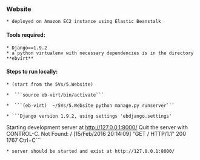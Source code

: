 ### Website
	* deployed on Amazon EC2 instance using Elastic Beanstalk
    
#### Tools required:
	* Django==1.9.2
	* a python virtualenv with necessary dependencies is in the directory **ebvirt**

#### Steps to run locally:
	* (start from the 5Vs/5.Website)

	*  ```source eb-virt/bin/activate```

	*  ```(eb-virt)  ~/5Vs/5.Website python manage.py runserver```

	* ```Django version 1.9.2, using settings 'ebdjango.settings'
Starting development server at http://127.0.0.1:8000/
Quit the server with CONTROL-C.
Not Found: /
[15/Feb/2016 20:14:09] "GET / HTTP/1.1" 200 1767
Ctrl+C```

	* server should be started and exist at http://127.0.0.1:8000/
    
